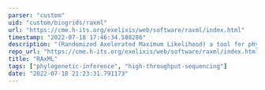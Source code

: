 ```yaml
---
parser: "custom"
uid: "custom/biogrids/raxml"
url: "https://cme.h-its.org/exelixis/web/software/raxml/index.html"
timestamp: "2022-07-18 17:46:34.588286"
description: "(Randomized Axelerated Maximum Likelihood) a tool for phylogenetic analysis and post-analysis of large phylogenies."
repo_url: "https://cme.h-its.org/exelixis/web/software/raxml/index.html"
title: "RAxML"
tags: ["phylogenetic-inference", "high-throughput-sequencing"]
date: "2022-07-18 21:23:31.791173"
---
```

